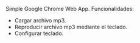 Simple Google Chrome Web App.
Funcionalidades:
- Cargar archivo mp3.
- Reproducir archivo mp3 mediante el teclado. 
- Configurar teclado. 

